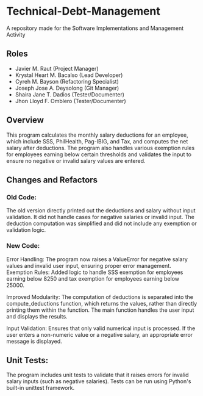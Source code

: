 # Technical-Debt-Management
A repository made for the Software Implementations and Management Activity

## Roles
- Javier M. Raut (Project Manager)
- Krystal Heart M. Bacalso (Lead Developer)
- Cyreh M. Bayson (Refactoring Specialist)
- Joseph Jose A. Deysolong (Git Manager)
- Shaira Jane T. Dadios (Tester/Documenter)
- Jhon Lloyd F. Omblero (Tester/Documenter)

## Overview
This program calculates the monthly salary deductions for an employee, which include SSS, PhilHealth, Pag-IBIG, and Tax, and computes the net salary after deductions. The program also handles various exemption rules for employees earning below certain thresholds and validates the input to ensure no negative or invalid salary values are entered.


## Changes and Refactors
### Old Code:
The old version directly printed out the deductions and salary without input validation.
It did not handle cases for negative salaries or invalid input.
The deduction computation was simplified and did not include any exemption or validation logic.

### New Code:
Error Handling: The program now raises a ValueError for negative salary values and invalid user input, ensuring proper error management.
Exemption Rules: Added logic to handle SSS exemption for employees earning below 8250 and tax exemption for employees earning below 25000.

Improved Modularity: The computation of deductions is separated into the compute_deductions function, which returns the values, rather than directly printing them within the function. The main function handles the user input and displays the results.

Input Validation: Ensures that only valid numerical input is processed. If the user enters a non-numeric value or a negative salary, an appropriate error message is displayed.

## Unit Tests:
The program includes unit tests to validate that it raises errors for invalid salary inputs (such as negative salaries). Tests can be run using Python's built-in unittest framework.
